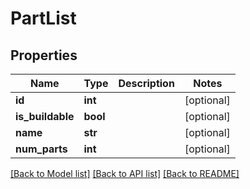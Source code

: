 # PartList

## Properties
Name | Type | Description | Notes
------------ | ------------- | ------------- | -------------
**id** | **int** |  | [optional] 
**is_buildable** | **bool** |  | [optional] 
**name** | **str** |  | [optional] 
**num_parts** | **int** |  | [optional] 

[[Back to Model list]](../README.md#documentation-for-models) [[Back to API list]](../README.md#documentation-for-api-endpoints) [[Back to README]](../README.md)



